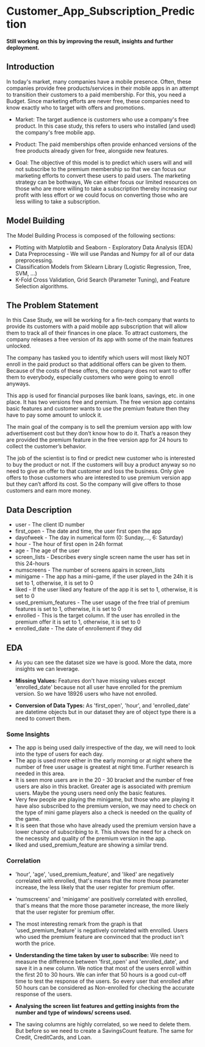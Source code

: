 # Customer_App_Subscription_Prediction

**Still working on this by improving the result, insights and further deployment.**

## Introduction

In today's market, many companies have a mobile presence. Often, these companies provide free products/services in their mobile apps in an attempt to transition their customers to a paid membership. For this, you need a Budget. Since marketing efforts are never free, these companies need to know exactly who to target with offers and promotions.

* Market: The target audience is customers who use a company's free product. In this case study, this refers to users who installed (and used) the company's free mobile app.

* Product: The paid memberships often provide enhanced versions of the free products already given for free, alongside new features.

* Goal: The objective of this model is to predict which users will and will not subscribe to the premium membership so that we can focus our marketing efforts to convert these users to paid users. The marketing strategy can be bothways, We can either focus our limited resources on those who are more willing to take a subscription thereby increasing our profit with less effort or we could focus on converting those who are less willing to take a subscription.

## Model Building

The Model Building Process is composed of the following sections:

* Plotting with Matplotlib and Seaborn - Exploratory Data Analysis (EDA)
* Data Preprocessing - We will use Pandas and Numpy for all of our data preprocessing.
* Classification Models from Sklearn Library (Logistic Regression, Tree, SVM, ...)
* K-Fold Cross Validation, Grid Search (Parameter Tuning), and Feature Selection algorithms.

## The Problem Statement

In this Case Study, we will be working for a fin-tech company that wants to provide its customers with a paid mobile app subscription that will allow them to track all of their finances in one place. To attract customers, the company releases a free version of its app with some of the main features unlocked.

The company has tasked you to identify which users will most likely NOT enroll in the paid product so that additional offers can be given to them. Because of the costs of these offers, the company does not want to offer them to everybody, especially customers who were going to enroll anyways.

This app is used for financial purposes like bank loans, savings, etc. in one place. It has two versions free and premium. The free version app contains basic features and customer wants to use the premium feature then they have to pay some amount to unlock it.

The main goal of the company is to sell the premium version app with low advertisement cost but they don’t know how to do it. That’s a reason they are provided the premium feature in the free version app for 24 hours to collect the customer’s behavior.

The job of the scientist is to find or predict new customer who is interested to buy the product or not. If the customers will buy a product anyway so no need to give an offer to that customer and loss the business. Only give offers to those customers who are interested to use premium version app but they can’t afford its cost. So the company will give offers to those customers and earn more money.

## Data Description

* user - The client ID number
* first_open - The date and time, the user first open the app
* dayofweek - The day in numerical form (0: Sunday,..., 6: Saturday)
* hour - The hour of first open in 24h format
* age - The age of the user
* screen_lists - Describes every single screen name the user has set in this 24-hours
* numscreens - The number of screens apairs in screen_lists
* minigame - The app has a mini-game, if the user played in the 24h it is set to 1, otherwise, it is set to 0
* liked - If the user liked any feature of the app it is set to 1, otherwise, it is set to 0
* used_premium_features - The user usage of the free trial of premium features is set to 1, otherwise, it is set to 0
* enrolled - This is the target column. If the user has enrolled in the premium offer it is set to 1, otherwise, it is set to 0
* enrolled_date - The date of enrollement if they did

## EDA

* As you can see the dataset size we have is good. More the data, more insights we can leverage.

* **Missing Values:** Features don't have missing values except 'enrolled_date' because not all user have enrolled for the premium version. So we have 18926 users who have not enrolled.

* **Conversion of Data Types:** As 'first_open', 'hour', and 'enrolled_date' are datetime objects but in our dataset they are of object type there is a need to convert them.

### Some Insights

* The app is being used daily irrespective of the day, we will need to look into the type of users for each day.
* The app is used more either in the early morning or at night where the number of free user usage is greatest at night time. Further research is needed in this area.
* It is seen more users are in the 20 - 30 bracket and the number of free users are also in this bracket. Greater age is associated with premium users. Maybe the young users need only the basic features.
* Very few people are playing the minigame, but those who are playing it have also subscribed to the premium version, we may need to check on the type of mini game players also a check is needed on the quality of the game.
* It is seen that those who have already used the premium version have a lower chance of subscribing to it. This shows the need for a check on the necessity and quality of the premium version in the app.
* liked and used_premium_feature are showing a similar trend.

### Correlation

* 'hour', 'age', 'used_premium_feature', and 'liked' are negatively correlated with enrolled, that's means that the more those parameter increase, the less likely that the user register for premium offer.

* 'numscreens' and 'minigame' are positively correlated with enrolled, that's means that the more those parameter increase, the more likely that the user register for premium offer.

* The most interesting remark from the graph is that 'used_premium_feature' is negatively correlated with enrolled. Users who used the premium feature are convinced that the product isn't worth the price.

* **Understanding the time taken by user to subscribe:** We need to measure the difference between 'first_open' and 'enrolled_date', and save it in a new column. We notice that most of the users enroll within the first 20 to 30 hours. We can infer that 50 hours is a good cut-off time to test the response of the users. So every user that enrolled after 50 hours can be considered as Non-enrolled for checking the accurate response of the users.

* **Analysing the screen list features and getting insights from the number and type of windows/ screens used.**
* The saving columns are highly correlated, so we need to delete them. But before so we need to create a SavingsCount feature. The same for Credit, CreditCards, and Loan.





